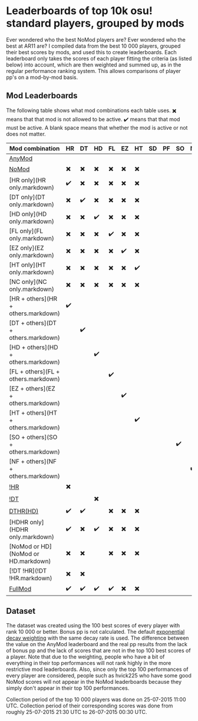 # Leaderboards of top 10k osu! standard players, grouped by mods
Ever wondered who the best NoMod players are?
Ever wondered who the best at AR11 are?
I compiled data from the best 10 000 players, grouped their best scores by mods, and used this to create leaderboards.
Each leaderboard only takes the scores of each player fitting the criteria (as listed below) into account, which are then weighted and summed up, as in the regular performance ranking system.
This allows comparisons of player pp's on a mod-by-mod basis.

## Mod Leaderboards
The following table shows what mod combinations each table uses.
:heavy_multiplication_x: means that that mod is not allowed to be active.
:heavy_check_mark: means that that mod must be active.
A blank space means that whether the mod is active or not does not matter.

| Mod combination |  HR  |  DT  |  HD  |  FL  |  EZ  |  HT  |  SD  |  PF  |  SO  |  NF  |  NC  |
| --------------- | ---- | ---- | ---- | ---- | ---- | ---- | ---- | ---- | ---- | ---- | ---- |
| [AnyMod](AnyMod.markdown) |  |  |  |  |  |  |  |  |
| [NoMod](NoMod.markdown) | :heavy_multiplication_x: | :heavy_multiplication_x: | :heavy_multiplication_x: | :heavy_multiplication_x: | :heavy_multiplication_x: | :heavy_multiplication_x: |  |  |  |  |  |
| [HR only](HR only.markdown) | :heavy_check_mark: | :heavy_multiplication_x: | :heavy_multiplication_x: | :heavy_multiplication_x: | :heavy_multiplication_x: | :heavy_multiplication_x: |  |  |  |  |  |
| [DT only](DT only.markdown) | :heavy_multiplication_x: | :heavy_check_mark: | :heavy_multiplication_x: | :heavy_multiplication_x: | :heavy_multiplication_x: | :heavy_multiplication_x: |  |  |  |  |  |
| [HD only](HD only.markdown) | :heavy_multiplication_x: | :heavy_multiplication_x: | :heavy_check_mark: | :heavy_multiplication_x: | :heavy_multiplication_x: | :heavy_multiplication_x: |  |  |  |  |  |
| [FL only](FL only.markdown) | :heavy_multiplication_x: | :heavy_multiplication_x: | :heavy_multiplication_x: | :heavy_check_mark: | :heavy_multiplication_x: | :heavy_multiplication_x: |  |  |  |  |  |
| [EZ only](EZ only.markdown) | :heavy_multiplication_x: | :heavy_multiplication_x: | :heavy_multiplication_x: | :heavy_multiplication_x: | :heavy_check_mark: | :heavy_multiplication_x: |  |  |  |  |  |
| [HT only](HT only.markdown) | :heavy_multiplication_x: | :heavy_multiplication_x: | :heavy_multiplication_x: | :heavy_multiplication_x: | :heavy_multiplication_x: | :heavy_check_mark: |  |  |  |  |  |
| [NC only](NC only.markdown) | :heavy_multiplication_x: | :heavy_multiplication_x: | :heavy_multiplication_x: | :heavy_multiplication_x: | :heavy_multiplication_x: | :heavy_multiplication_x: |  |  |  |  | :heavy_check_mark: |
| [HR + others](HR + others.markdown) | :heavy_check_mark: |  |  |  |  |  |  |  |  |  |  |
| [DT + others](DT + others.markdown) |  | :heavy_check_mark: |  |  |  |  |  |  |  |  |  |
| [HD + others](HD + others.markdown) |  |  | :heavy_check_mark: |  |  |  |  |  |  |  |  |
| [FL + others](FL + others.markdown) |  |  |  | :heavy_check_mark: |  |  |  |  |  |  |  |
| [EZ + others](EZ + others.markdown) |  |  |  |  | :heavy_check_mark: |  |  |  |  |  |  |
| [HT + others](HT + others.markdown) |  |  |  |  |  | :heavy_check_mark: |  |  |  |  |  |
| [SO + others](SO + others.markdown) |  |  |  |  |  |  |  |  | :heavy_check_mark: |  |  |
| [NF + others](NF + others.markdown) |  |  |  |  |  |  |  |  |  | :heavy_check_mark: |  |
| [!HR](!HR.markdown) | :heavy_multiplication_x: |  |  |  |  |  |  |  |  |  |  |
| [!DT](!DT.markdown) |  |  | :heavy_multiplication_x: |  |  |  |  |  |  |  |  |
| [DTHR(HD)](DTHR(HD).markdown) | :heavy_check_mark: | :heavy_check_mark: |  | :heavy_multiplication_x: | :heavy_multiplication_x: | :heavy_multiplication_x: |  |  |  |  |  |
| [HDHR only](HDHR only.markdown) | :heavy_check_mark: | :heavy_multiplication_x: | :heavy_check_mark: | :heavy_multiplication_x: | :heavy_multiplication_x: | :heavy_multiplication_x: |  |  |  |  |  |
| [NoMod or HD](NoMod or HD.markdown) | :heavy_multiplication_x: | :heavy_multiplication_x: |  | :heavy_multiplication_x: | :heavy_multiplication_x: | :heavy_multiplication_x: |  |  |  |  |  |
| [!DT !HR](!DT !HR.markdown) | :heavy_multiplication_x: | :heavy_multiplication_x: |  |  |  |  |  |  |  |  |  |
| [FullMod](FullMod.markdown) | :heavy_check_mark: | :heavy_check_mark: | :heavy_check_mark: | :heavy_check_mark: | :heavy_multiplication_x: | :heavy_multiplication_x: |  |  |  |  |  |

## Dataset
The dataset was created using the 100 best scores of every player with rank 10 000 or better.
Bonus pp is not calculated.
The default [exponential decay weighting](https://osu.ppy.sh/wiki/Performance_Points#Weightage_system) with the same decay rate is used.
The difference between the value on the AnyMod leaderboard and the real pp results from the lack of bonus pp and the lack of scores that are not in the top 100 best scores of a player.
Note that due to the weighting, people who have a bit of everything in their top performances will not rank highly in the more restrictive mod leaderboards.
Also, since only the top 100 performances of every player are considered, people such as hvick225 who have some good NoMod scores will not appear in the NoMod leaderboards because they simply don't appear in their top 100 performances.

Collection period of the top 10 000 players was done on 25-07-2015 11:00 UTC.
Collection period of their corresponding scores was done from roughly 25-07-2015 21:30 UTC to 26-07-2015 00:30 UTC.
